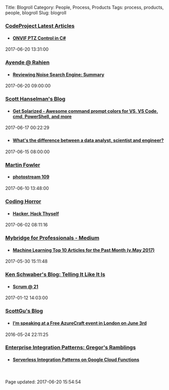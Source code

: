 Title: Blogroll
Category: People, Process, Products
Tags: process, products, people, blogroll
Slug: blogroll

### [CodeProject Latest Articles](https://www.codeproject.com)
* #### [ONVIF PTZ Control in C#](https://www.codeproject.com/Tips/1192709/ONVIF-PTZ-Control-in-Csharp)
<p class='footer'>2017-06-20 13:31:00</p>


### [Ayende @ Rahien](https://ayende.com/blog/)
* #### [Reviewing Noise Search Engine: Summary](http://feedproxy.google.com/~r/AyendeRahien/~3/kqdKLSMVjW0/reviewing-noise-search-engine-summary)
<p class='footer'>2017-06-20 09:00:00</p>


### [Scott Hanselman's Blog](https://www.hanselman.com/blog/)
* #### [Get Solarized - Awesome command prompt colors for VS, VS Code, cmd, PowerShell, and more](http://feeds.hanselman.com/~/364634558/0/scotthanselman~Get-Solarized-Awesome-command-prompt-colors-for-VS-VS-Code-cmd-PowerShell-and-more.aspx)
<p class='footer'>2017-06-17 00:22:29</p>


### [](https://www.dataquest.io/blog/)
* #### [What's the difference between a data analyst, scientist and engineer?](https://www.dataquest.io/blog/data-analyst-data-scientist-data-engineer/)
<p class='footer'>2017-06-15 08:00:00</p>


### [Martin Fowler](https://martinfowler.com)
* #### [photostream 109](https://martinfowler.com/photos/109.html)
<p class='footer'>2017-06-10 13:48:00</p>


### [Coding Horror](https://blog.codinghorror.com/)
* #### [Hacker, Hack Thyself](https://blog.codinghorror.com/hacker-hack-thyself/)
<p class='footer'>2017-06-02 08:11:16</p>


### [Mybridge for Professionals - Medium](https://medium.mybridge.co?source=rss----ab27849fe0f4---4)
* #### [Machine Learning Top 10 Articles for the Past Month (v.May 2017)](https://medium.mybridge.co/machine-learning-top-10-articles-for-the-past-month-v-may-2017-f66b865b3e99?source=rss----ab27849fe0f4---4)
<p class='footer'>2017-05-30 15:11:48</p>


### [Ken Schwaber's Blog: Telling It Like It Is](https://kenschwaber.wordpress.com)
* #### [Scrum @ 21](https://kenschwaber.wordpress.com/2017/01/12/scrum-21/)
<p class='footer'>2017-01-12 14:03:00</p>


### [ScottGu's Blog](https://weblogs.asp.net:443/scottgu/)
* #### [I’m speaking at a Free AzureCraft event in London on June 3rd](https://weblogs.asp.net:443/scottgu/i-m-speaking-at-a-free-azurecraft-event-in-london-on-june-3rd)
<p class='footer'>2016-05-24 22:11:25</p>


### [Enterprise Integration Patterns: Gregor's Ramblings](http://www.enterpriseintegrationpatterns.com)
* #### [Serverless Integration Patterns on Google Cloud Functions](http://www.enterpriseintegrationpatterns.com/ramblings/google_cloud_functions.html)


<p class="footer"><br><br>Page updated: 2017-06-20 15:54:54</p>
